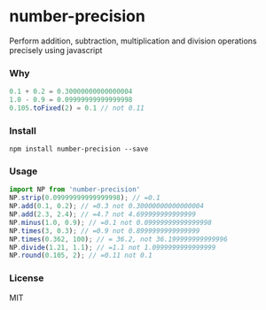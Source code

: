 # number-precision

Perform addition, subtraction, multiplication and division operations precisely using javascript

### Why

```js
0.1 + 0.2 = 0.30000000000000004
1.0 - 0.9 = 0.09999999999999998
0.105.toFixed(2) = 0.1 // not 0.11
```

### Install

```
npm install number-precision --save
```

### Usage

```js
import NP from 'number-precision'
NP.strip(0.09999999999999998); // =0.1
NP.add(0.1, 0.2); // =0.3 not 0.30000000000000004
NP.add(2.3, 2.4); // =4.7 not 4.699999999999999
NP.minus(1.0, 0.9); // =0.1 not 0.09999999999999998
NP.times(3, 0.3); // =0.9 not 0.8999999999999999
NP.times(0.362, 100); // = 36.2, not 36.199999999999996
NP.divide(1.21, 1.1); // =1.1 not 1.0999999999999999
NP.round(0.105, 2); // =0.11 not 0.1
```

### License
MIT
